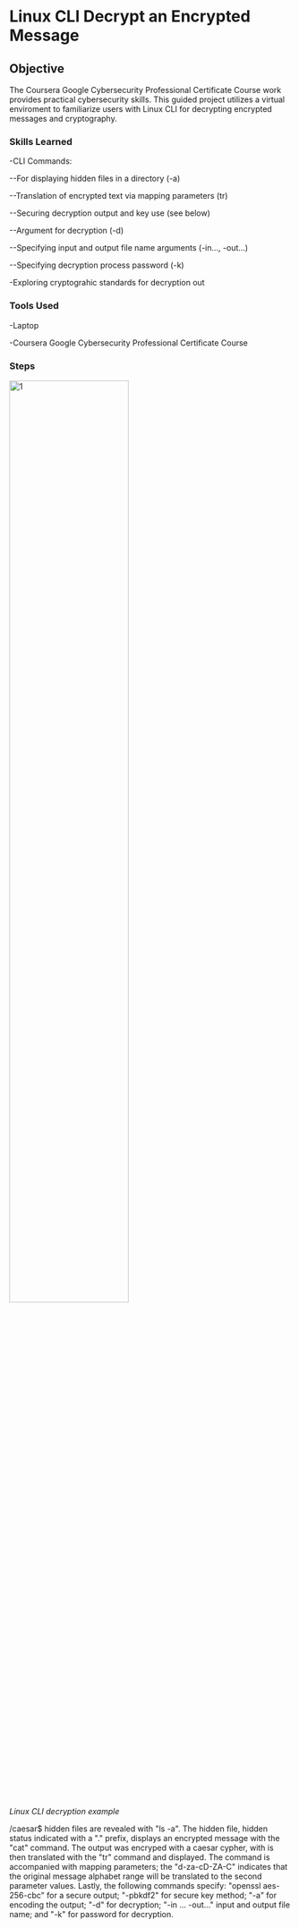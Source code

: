# Linux CLI Decrypt an Encrypted Message
## Objective
The Coursera Google Cybersecurity Professional Certificate Course work provides practical cybersecurity skills. This guided project utilizes a virtual enviroment to familiarize users with Linux CLI for decrypting encrypted messages and cryptography.

### Skills Learned
-CLI Commands:
<p>--For displaying hidden files in a directory (-a)</p>
<p>--Translation of encrypted text via mapping parameters (tr)</p>
<p>--Securing decryption output and key use (see below)</p>
<p>--Argument for decryption (-d)</p>
<p>--Specifying input and output file name arguments (-in..., -out...)</p>
<p>--Specifying decryption process password (-k)</p>
<p>-Exploring cryptograhic standards for decryption out</p>

### Tools Used
-Laptop
<p>-Coursera Google Cybersecurity Professional Certificate Course</p>

### Steps
<img src="https://i.imgur.com/nZx9XLn.jpg" style="width: 65%;" alt="1">
<p><i>Linux CLI decryption example</i></p>
/caesar$ hidden files are revealed with "ls -a". The hidden file, hidden status indicated with a "." prefix, displays an encrypted message with the "cat" command.
The output was encryped with a caesar cypher, with is then translated with the "tr" command and displayed. The command is accompanied with mapping parameters; the "d-za-cD-ZA-C" indicates that the original message alphabet range will be translated to the second parameter values. Lastly, the following commands specify: "openssl aes-256-cbc" for a secure output; "-pbkdf2" for secure key method; "-a" for encoding the output; "-d" for decryption; "-in ... -out..." input and output file name; and "-k" for password for decryption.
